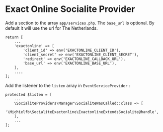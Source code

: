 # Exact Online Socialite Provider

Add a section to the array `app/services.php`. The `base_url` is optional. By default it will use the url for The Netherlands.

    return [
        ...
        'exactonline' => [
            'client_id' => env('EXACTONLINE_CLIENT_ID'),
            'client_secret' => env('EXACTONLINE_CLIENT_SECRET'),
            'redirect' => env('EXACTONLINE_CALLBACK_URL'),
            'base_url' => env('EXACTONLINE_BASE_URL'),
        ],
        ....
    ];

Add the listener to the `listen` array in `EventServiceProvider` :

    protected $listen = [
        ...
        \SocialiteProviders\Manager\SocialiteWasCalled::class => [
            '\Michielfb\SocialiteExactonline\ExactonlineExtendsSocialite@handle',
        ],
        ...
    ];
